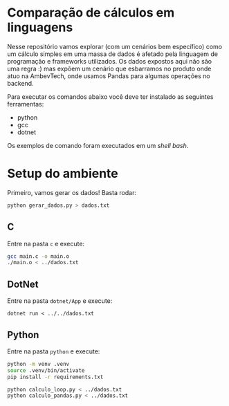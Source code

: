 # Comparação de cálculos em linguagens

Nesse repositório vamos explorar (com um cenários bem específico) como um cálculo simples em uma massa de dados é afetado pela linguagem de programação e frameworks utilizados.
Os dados expostos aqui não são uma regra :) mas expõem um cenário que esbarramos no produto onde atuo na AmbevTech, onde usamos Pandas para algumas operações no backend.

Para executar os comandos abaixo você deve ter instalado as seguintes ferramentas:

* python
* gcc
* dotnet

Os exemplos de comando foram executados em um _shell bash_.

# Setup do ambiente

Primeiro, vamos gerar os dados!
Basta rodar:
```sh 
python gerar_dados.py > dados.txt
```

## C

Entre na pasta `c` e execute:

```sh
gcc main.c -o main.o
./main.o < ../dados.txt
```

## DotNet

Entre na pasta `dotnet/App` e execute:
```
dotnet run < ../../dados.txt
```

## Python

Entre na pasta `python` e execute:

```sh
python -m venv .venv
source .venv/bin/activate
pip install -r requirements.txt

python calculo_loop.py < ../dados.txt
python calculo_pandas.py < ../dados.txt
```


